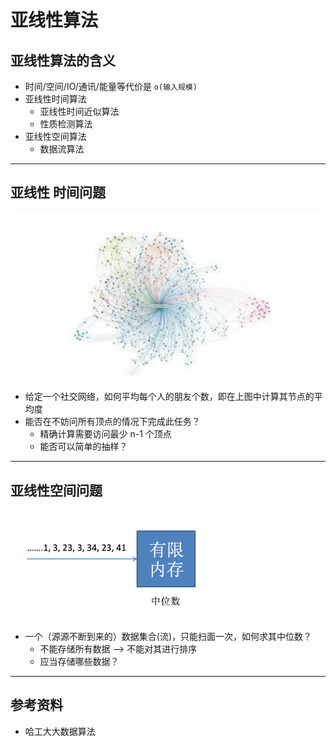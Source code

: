 # 亚线性算法

## 亚线性算法的含义

* 时间/空间/IO/通讯/能量等代价是 `o(输入规模)`
* 亚线性时间算法
  * 亚线性时间近似算法
  * 性质检测算法
* 亚线性空间算法
  * 数据流算法

***

## 亚线性 时间问题

![社交网络](./imgs/社交网络.png)

* 给定一个社交网络，如何平均每个人的朋友个数，即在上图中计算其节点的平均度
* 能否在不妨问所有顶点的情况下完成此任务？
  * 精确计算需要访问最少 n-1 个顶点
  * 能否可以简单的抽样？

***

## 亚线性空间问题

![中位数](./imgs/中位数.png)

* 一个（源源不断到来的）数据集合(流)，只能扫面一次，如何求其中位数？
  * 不能存储所有数据 --> 不能对其进行排序
  * 应当存储哪些数据？

***

## 参考资料

* 哈工大大数据算法